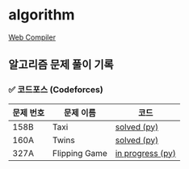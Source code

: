 # algorithm
[Web Compiler](https://www.mycompiler.io/ko)
## 알고리즘 문제 풀이 기록

### ✅ 코드포스 (Codeforces)
| 문제 번호 | 문제 이름 | 코드 |
|----------|----------|------|
| 158B | Taxi | [solved (py)](codeforces/Taxi.py) |
| 160A | Twins | [solved (py)](codeforces/Twins.py) |
| 327A | Flipping Game | [in progress (py)](codeforces/FlippingGame.py) |
